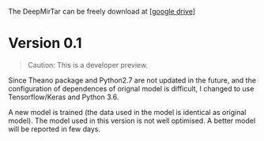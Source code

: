 
The DeepMirTar can be freely download at [[google drive]](https://drive.google.com/file/d/0B4PV4VdE3SMaSDVKeDlEYXBUMkE/view?usp=sharing)

# Version 0.1

> Caution: This is a developer preview. 

Since Theano package and Python2.7 are not updated in the future, and the configuration of dependences of orignal model is difficult, I changed to use Tensorflow/Keras and Python 3.6. 

A new model is trained (the data used in the model is identical as original model). The model used in this version is not well optimised. A better model will be reported in few days. 
